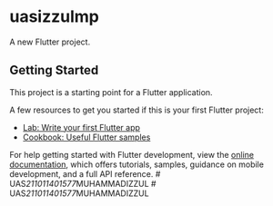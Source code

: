# uasizzulmp

A new Flutter project.

## Getting Started

This project is a starting point for a Flutter application.

A few resources to get you started if this is your first Flutter project:

- [Lab: Write your first Flutter app](https://docs.flutter.dev/get-started/codelab)
- [Cookbook: Useful Flutter samples](https://docs.flutter.dev/cookbook)

For help getting started with Flutter development, view the
[online documentation](https://docs.flutter.dev/), which offers tutorials,
samples, guidance on mobile development, and a full API reference.
#   U A S _ 2 1 1 0 1 1 4 0 1 5 7 7 _ M U H A M M A D I Z Z U L  
 #   U A S _ 2 1 1 0 1 1 4 0 1 5 7 7 _ M U H A M M A D I Z Z U L  
 